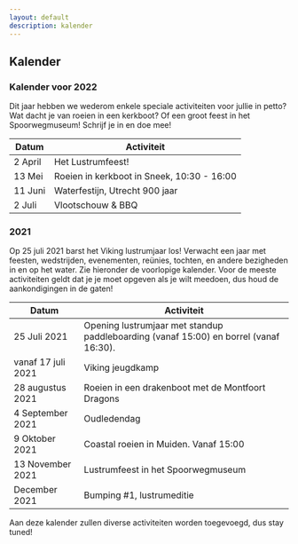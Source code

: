 ```yaml
---
layout: default
description: kalender
---
```


## Kalender

### Kalender voor 2022

Dit jaar hebben we wederom enkele speciale activiteiten voor jullie in petto? Wat dacht je van roeien in een kerkboot? Of een groot feest in het Spoorwegmuseum! Schrijf je in en doe mee!

| Datum | Activiteit |
|------|-------|
| 2 April | Het Lustrumfeest! |
| 13 Mei  | Roeien in kerkboot in Sneek, 10:30 - 16:00 |
| 11 Juni | Waterfestijn, Utrecht 900 jaar |
| 2 Juli | Vlootschouw & BBQ |

### 2021

Op 25 juli 2021 barst het Viking lustrumjaar los! Verwacht een jaar met feesten, wedstrijden, evenementen, reünies, tochten, en andere bezigheden in en op het water. Zie hieronder de voorlopige kalender. Voor de meeste activiteiten geldt dat je je moet opgeven als je wilt meedoen, dus houd de aankondigingen in de gaten! 

| Datum | Activiteit |
| --------------- | --------------- | 
| 25 Juli 2021 | Opening lustrumjaar met standup paddleboarding (vanaf 15:00) en borrel (vanaf 16:30). |
| vanaf 17 juli 2021 | Viking jeugdkamp | 
| 28 augustus 2021 | Roeien in een drakenboot met de Montfoort Dragons |
| 4 September 2021 | Oudledendag |
| 9 Oktober 2021 | Coastal roeien in Muiden. Vanaf 15:00 | 
| 13 November 2021 | Lustrumfeest in het Spoorwegmuseum |
| December 2021 | Bumping #1, lustrumeditie | 

Aan deze kalender zullen diverse activiteiten worden toegevoegd, dus stay tuned!





